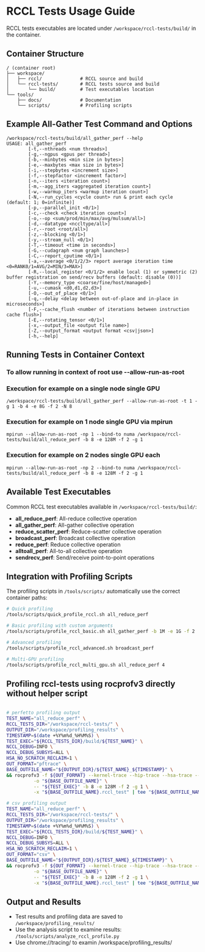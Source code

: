 # RCCL Tests Usage Guide

RCCL tests executables are located under `/workspace/rccl-tests/build/` in the container.

## Container Structure

```
/ (container root)
├── workspace/
│   ├── rccl/              # RCCL source and build
│   └── rccl-tests/        # RCCL tests source and build
│       └── build/         # Test executables location
└── tools/
    ├── docs/              # Documentation
    └── scripts/           # Profiling scripts
```

## Example All-Gather Test Command and Options

```shell
/workspace/rccl-tests/build/all_gather_perf --help
USAGE: all_gather_perf 
        [-t,--nthreads <num threads>] 
        [-g,--ngpus <gpus per thread>] 
        [-b,--minbytes <min size in bytes>] 
        [-e,--maxbytes <max size in bytes>] 
        [-i,--stepbytes <increment size>] 
        [-f,--stepfactor <increment factor>] 
        [-n,--iters <iteration count>] 
        [-m,--agg_iters <aggregated iteration count>] 
        [-w,--warmup_iters <warmup iteration count>] 
        [-N,--run_cycles <cycle count> run & print each cycle (default: 1; 0=infinite)] 
        [-p,--parallel_init <0/1>] 
        [-c,--check <check iteration count>] 
        [-o,--op <sum/prod/min/max/avg/mulsum/all>] 
        [-d,--datatype <nccltype/all>] 
        [-r,--root <root/all>] 
        [-z,--blocking <0/1>] 
        [-y,--stream_null <0/1>] 
        [-T,--timeout <time in seconds>] 
        [-G,--cudagraph <num graph launches>] 
        [-C,--report_cputime <0/1>] 
        [-a,--average <0/1/2/3> report average iteration time <0=RANK0/1=AVG/2=MIN/3=MAX>] 
        [-R,--local_register <0/1/2> enable local (1) or symmetric (2) buffer registration on send/recv buffers (default: disable (0))] 
        [-Y,--memory_type <coarse/fine/host/managed>] 
        [-u,--cumask <d0,d1,d2,d3>] 
        [-O,--out_of_place <0/1>] 
        [-q,--delay <delay between out-of-place and in-place in microseconds>] 
        [-F,--cache_flush <number of iterations between instruction cache flush>] 
        [-E,--rotating_tensor <0/1>] 
        [-x,--output_file <output file name>] 
        [-Z,--output_format <output format <csv|json>] 
        [-h,--help]
```

## Running Tests in Container Context

### To allow running in context of root use --allow-run-as-root

### Execution for example on a single node single GPU

```shell
/workspace/rccl-tests/build/all_gather_perf --allow-run-as-root -t 1 -g 1 -b 4 -e 8G -f 2 -N 8
```

### Execution for example on 1 node single GPU via mpirun

```shell
mpirun --allow-run-as-root -np 1 --bind-to numa /workspace/rccl-tests/build/all_reduce_perf -b 8 -e 128M -f 2 -g 1
```

### Execution for example on 2 nodes single GPU each

```shell
mpirun --allow-run-as-root -np 2 --bind-to numa /workspace/rccl-tests/build/all_reduce_perf -b 8 -e 128M -f 2 -g 1
```

## Available Test Executables

Common RCCL test executables available in `/workspace/rccl-tests/build/`:

- **all_reduce_perf**: All-reduce collective operation
- **all_gather_perf**: All-gather collective operation  
- **reduce_scatter_perf**: Reduce-scatter collective operation
- **broadcast_perf**: Broadcast collective operation
- **reduce_perf**: Reduce collective operation
- **alltoall_perf**: All-to-all collective operation
- **sendrecv_perf**: Send/receive point-to-point operations

## Integration with Profiling Scripts

The profiling scripts in `/tools/scripts/` automatically use the correct container paths:

```bash
# Quick profiling
/tools/scripts/quick_profile_rccl.sh all_reduce_perf

# Basic profiling with custom arguments
/tools/scripts/profile_rccl_basic.sh all_gather_perf -b 1M -e 1G -f 2

# Advanced profiling
/tools/scripts/profile_rccl_advanced.sh broadcast_perf

# Multi-GPU profiling
/tools/scripts/profile_rccl_multi_gpu.sh all_reduce_perf 4
```

## Profiling rccl-tests using rocprofv3 directly without helper script

```bash

# perfetto profiling output
TEST_NAME="all_reduce_perf" \
RCCL_TESTS_DIR="/workspace/rccl-tests/" \
OUTPUT_DIR="/workspace/profiling_results" \
TIMESTAMP=$(date +%Y%m%d_%H%M%S) \
TEST_EXEC="${RCCL_TESTS_DIR}/build/${TEST_NAME}" \
NCCL_DEBUG=INFO \
NCCL_DEBUG_SUBSYS=ALL \
HSA_NO_SCRATCH_RECLAIM=1 \
OUT_FORMAT="pftrace" \
BASE_OUTFILE_NAME="${OUTPUT_DIR}/${TEST_NAME}_${TIMESTAMP}" \
&& rocprofv3 -f ${OUT_FORMAT} --kernel-trace --hip-trace --hsa-trace --stats --rccl-trace \
          -o "${BASE_OUTFILE_NAME}" \
          -- "${TEST_EXEC}" -b 8 -e 128M -f 2 -g 1 \
          -x "${BASE_OUTFILE_NAME}.rccl_test" | tee "${BASE_OUTFILE_NAME}.rccl_test.log"

# csv profiling output
TEST_NAME="all_reduce_perf" \
RCCL_TESTS_DIR="/workspace/rccl-tests/" \
OUTPUT_DIR="/workspace/profiling_results" \
TIMESTAMP=$(date +%Y%m%d_%H%M%S) \
TEST_EXEC="${RCCL_TESTS_DIR}/build/${TEST_NAME}" \
NCCL_DEBUG=INFO \
NCCL_DEBUG_SUBSYS=ALL \
HSA_NO_SCRATCH_RECLAIM=1 \
OUT_FORMAT="csv" \
BASE_OUTFILE_NAME="${OUTPUT_DIR}/${TEST_NAME}_${TIMESTAMP}" \
&& rocprofv3 -f ${OUT_FORMAT} --kernel-trace --hip-trace --hsa-trace --stats --rccl-trace \
          -o "${BASE_OUTFILE_NAME}" \
          -- "${TEST_EXEC}" -b 8 -e 128M -f 2 -g 1 \
          -x "${BASE_OUTFILE_NAME}.rccl_test" | tee "${BASE_OUTFILE_NAME}.rccl_test.log"

```

## Output and Results

- Test results and profiling data are saved to `/workspace/profiling_results/`
- Use the analysis script to examine results: `/tools/scripts/analyze_rccl_profile.py`
- Use chrome://tracing/ to examin /workspace/profiling_results/